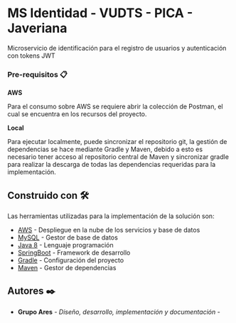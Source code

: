 # MS Identidad - VUDTS - PICA - Javeriana

Microservicio de identificación para el registro de usuarios y autenticación con tokens JWT

### Pre-requisitos 📋

**AWS**

Para el consumo sobre AWS se requiere abrir la colección de Postman, el cual se encuentra en los recursos del proyecto.

**Local**

Para ejecutar localmente, puede sincronizar el repositorio git, la  gestión de dependencias se hace mediante Gradle y Maven, debido a esto es necesario tener acceso al repositorio central de Maven y sincronizar gradle para realizar la descarga de todas las dependencias requeridas para la implementación.

## Construido con 🛠️

Las herramientas utilizadas para la implementación de la solución son:

* [AWS](https://aws.amazon.com/) - Despliegue en la nube de los servicios y base de datos
* [MySQL](https://www.mysql.com/) - Gestor de base de datos
* [Java 8](https://www.java.com/es/download/help/java8.html) - Lenguaje programación
* [SpringBoot](https://spring.io/projects/spring-boot) - Framework de desarrollo
* [Gradle](https://gradle.org/) - Configuración del proyecto
* [Maven](https://maven.apache.org/) - Gestor de dependencias



## Autores ✒️


* **Grupo Ares** - *Diseño, desarrollo, implementación y documentación* - 